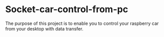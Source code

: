 # Socket-car-control-from-pc
The purpose of this project is to enable you to control your raspberry car from your desktop with data transfer.
